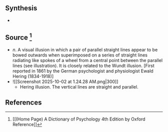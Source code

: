 ## Synthesis
- 
## Source [^1]
- $n$. A visual illusion in which a pair of parallel straight lines appear to be bowed outwards when superimposed on a series of straight lines radiating like spokes of a wheel from a central point between the parallel lines (see illustration). It is closely related to the Wundt illusion. \[First reported in 1861 by the German psychologist and physiologist Ewald Hering (1834-1918)]
- ![[Screenshot 2025-10-02 at 1.24.28 AM.png|300]]
	- Hering illusion. The vertical lines are straight and parallel.
## References

[^1]: [[(Home Page) A Dictionary of Psychology 4th Edition by Oxford Reference]]